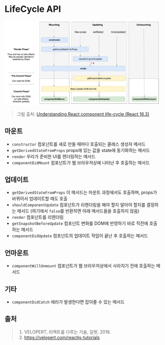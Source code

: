 # LifeCycle API
![react-component-lifecycle](images/react-component-lifecycle.jpg)
> 그림 출처: [Understanding React component life-cycle (React 16.3)](https://code.likeagirl.io/understanding-react-component-life-cycle-49bf4b8674de)

## 마운트
- ```constructor``` 컴포넌트를 새로 만들 때마다 호출되는 클래스 생성자 메서드
- ```getDerivedStateFromProps``` props에 있는 값을 state에 동기화하는 메서드
- ```render``` 우리가 준비한 UI를 렌더링하는 메서드
- ```componentDidMount``` 컴포넌트가 웹 브라우저상에 나타난 후 호출하는 메서드

## 업데이트
- ```getDerivedStateFromProps``` 이 메서드는 마운트 과정에서도 호출하며, props가 바뀌어서 업데이트할 때도 호출
- ```shouldComponentUpdate``` 컴포넌트가 리렌더링을 해야 할지 말아야 할지를 결정하는 메서드 (여기에서 ```false```를 반환하면 아래 메서드들을 호출하지 않음)
- ```render``` 컴포넌트를 리렌더링
- ```getSnapshotBeforeUpdate``` 컴포넌트 변화를 DOM에 반영하기 바로 직전에 호출하는 메서드
- ```componentDidUpdate``` 컴포넌트의 업데이트 작업이 끝난 후 호출하는 메서드

## 언마운트
- ```componentWillUnmount``` 컴포넌트가 웹 브라우저상에서 사라지기 전에 호출하는 메서드

## 기타
- ```componentDidCatch``` 에러가 발생한다면 잡아줄 수 있는 메서드

## 출처
> 1. VELOPERT, 리액트를 다루는 기술, 길벗, 2018.
> 2. https://velopert.com/reactjs-tutorials
